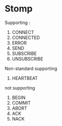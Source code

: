 # Stomp

Supporting :

1. CONNECT
2. CONNECTED
3. ERROR
4. SEND
5. SUBSCRIBE
6. UNSUBSCRIBE

Non-standard supporting

1. HEARTBEAT

not supporting

1. BEGIN
2. COMMIT
3. ABORT
4. ACK
5. NACK

